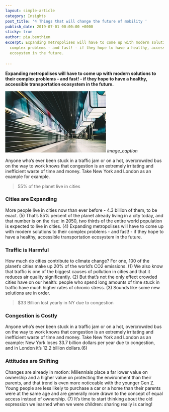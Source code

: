 ```yaml
---
layout: simple-article
category: Insights
post_title: '4 Things that will change the future of mobility '
publish_date: 2019-07-01 00:00:00 +0000
sticky: true
author: pia.benthien
excerpt: Expanding metropolises will have to come up with modern solutions to their
  complex problems - and fast! - if they hope to have a healthy, accessible transportation
  ecosystem in the future.

---
```

**Expanding metropolises will have to come up with modern solutions to their complex problems - and fast! - if they hope to have a healthy, accessible transportation ecosystem in the future.**

![Train passing through an underground station](/uploads/2019/06/13/transport_2.jpg "Travelling in cities can be a real chore")
*image_caption*

Anyone who’s ever been stuck in a traffic jam or on a hot, overcrowded bus on the way to work knows that congestion is an extremely irritating and inefficient waste of time and money. Take New York and London as an example for example.

> 55% of the planet live in cities

### Cities are Expanding

More people live in cities now than ever before - 4.3 billion of them, to be exact. (5) That’s 55% percent of the planet already living in a city today, and that number is on the rise: in 2050, two thirds of the entire world population is expected to live in cities. (4) Expanding metropolises will have to come up with modern solutions to their complex problems - and fast! - if they hope to have a healthy, accessible transportation ecosystem in the future.

### Traffic is Harmful

How much do cities contribute to climate change? For one, 100 of the planet’s cities make up 20% of the world’s CO2 emissions. (1) We also know that traffic is one of the biggest causes of pollution in cities and that it reduces air quality significantly. (2) But that’s not the only effect crowded cities have on our health: people who spend long amounts of time stuck in traffic have much higher rates of chronic stress. (3) Sounds like some new solutions are in order.

> $33 Billion lost yearly in NY due to congestion

### Congestion is Costly

Anyone who’s ever been stuck in a traffic jam or on a hot, overcrowded bus on the way to work knows that congestion is an extremely irritating and inefficient waste of time and money. Take New York and London as an example: New York loses 33.7 billion dollars per year due to congestion, and in London it’s 12.2 billion dollars.(6)

### Attitudes are Shifting

Changes are already in motion: Millennials place a far lower value on ownership and a higher value on protecting the environment than their parents, and that trend is even more noticeable with the younger Gen Z. Young people are less likely to purchase a car or a home than their parents were at the same age and are generally more drawn to the concept of equal access instead of ownership. (7) It’s time to start thinking about the old expression we learned when we were children: sharing really is caring!
